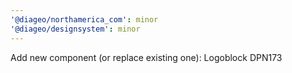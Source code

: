 ```yaml
---
'@diageo/northamerica_com': minor
'@diageo/designsystem': minor
---
```


Add new component (or replace existing one): Logoblock DPN173
